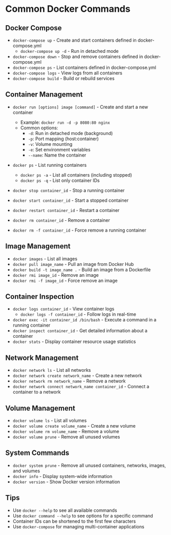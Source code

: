 # Common Docker Commands

## Docker Compose
- `docker-compose up` - Create and start containers defined in docker-compose.yml
  - `docker-compose up -d` - Run in detached mode
- `docker-compose down` - Stop and remove containers defined in docker-compose.yml
- `docker-compose ps` - List containers defined in docker-compose.yml
- `docker-compose logs` - View logs from all containers
- `docker-compose build` - Build or rebuild services

## Container Management
- `docker run [options] image [command]` - Create and start a new container
  - Example: `docker run -d -p 8080:80 nginx`
  - Common options:
    - `-d`: Run in detached mode (background)
    - `-p`: Port mapping (host:container)
    - `-v`: Volume mounting
    - `-e`: Set environment variables
    - `--name`: Name the container

- `docker ps` - List running containers
  - `docker ps -a` - List all containers (including stopped)
  - `docker ps -q` - List only container IDs

- `docker stop container_id` - Stop a running container
- `docker start container_id` - Start a stopped container
- `docker restart container_id` - Restart a container
- `docker rm container_id` - Remove a container
- `docker rm -f container_id` - Force remove a running container

## Image Management
- `docker images` - List all images
- `docker pull image_name` - Pull an image from Docker Hub
- `docker build -t image_name .` - Build an image from a Dockerfile
- `docker rmi image_id` - Remove an image
- `docker rmi -f image_id` - Force remove an image

## Container Inspection
- `docker logs container_id` - View container logs
  - `docker logs -f container_id` - Follow logs in real-time
- `docker exec -it container_id /bin/bash` - Execute a command in a running container
- `docker inspect container_id` - Get detailed information about a container
- `docker stats` - Display container resource usage statistics

## Network Management
- `docker network ls` - List all networks
- `docker network create network_name` - Create a new network
- `docker network rm network_name` - Remove a network
- `docker network connect network_name container_id` - Connect a container to a network

## Volume Management
- `docker volume ls` - List all volumes
- `docker volume create volume_name` - Create a new volume
- `docker volume rm volume_name` - Remove a volume
- `docker volume prune` - Remove all unused volumes

## System Commands
- `docker system prune` - Remove all unused containers, networks, images, and volumes
- `docker info` - Display system-wide information
- `docker version` - Show Docker version information

## Tips
- Use `docker --help` to see all available commands
- Use `docker command --help` to see options for a specific command
- Container IDs can be shortened to the first few characters
- Use `docker-compose` for managing multi-container applications 